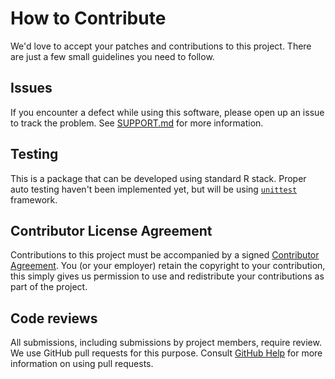 # How to Contribute

We'd love to accept your patches and contributions to this project. There are
just a few small guidelines you need to follow.

## Issues

If you encounter a defect while using this software, please open up an
issue to track the problem.  See [SUPPORT.md](SUPPORT.md) for more information.

## Testing

This is a package that can be developed using standard R stack. Proper auto testing haven't been implemented yet, but will be using [`unittest`](https://docs.python.org/3/library/unittest.html) framework. 

## Contributor License Agreement

Contributions to this project must be accompanied by a signed
[Contributor Agreement](ContributorAgreement.txt).
You (or your employer) retain the copyright to your contribution,
this simply gives us permission to use and redistribute your contributions as
part of the project.

## Code reviews

All submissions, including submissions by project members, require review. We
use GitHub pull requests for this purpose. Consult
[GitHub Help](https://help.github.com/articles/about-pull-requests/) for more
information on using pull requests.
